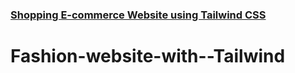 ### <a href="https://masrulsakib.github.io/Fashion-website-with--Tailwind/">Shopping E-commerce Website using Tailwind CSS</a>
# Fashion-website-with--Tailwind

